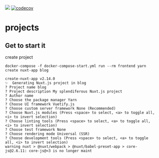 ![](https://github.com/tokusumi/fastapi-nuxt-blog/workflows/CI/badge.svg)
[![codecov](https://codecov.io/gh/tokusumi/fastapi-nuxt-blog/branch/master/graph/badge.svg?token=ZNO6VS2BWG)](https://codecov.io/gh/tokusumi/fastapi-nuxt-blog)

# projects

## Get to start it

create project

```shell:shell
docker-compose -f docker-compose-start.yml run --rm frontend yarn create nuxt-app blog

create-nuxt-app v2.14.0
✨  Generating Nuxt.js project in blog
? Project name blog
? Project description My splendiferous Nuxt.js project
? Author name
? Choose the package manager Yarn
? Choose UI framework Vuetify.js
? Choose custom server framework None (Recommended)
? Choose Nuxt.js modules (Press <space> to select, <a> to toggle all, <i> to invert selection)
? Choose linting tools (Press <space> to select, <a> to toggle all, <i> to invert selection)
? Choose test framework None
? Choose rendering mode Universal (SSR)
? Choose development tools (Press <space> to select, <a> to toggle all, <i> to invert selection)
warning nuxt > @nuxt/webpack > @nuxt/babel-preset-app > core-js@2.6.11: core-js@<3 is no longer maint
```

